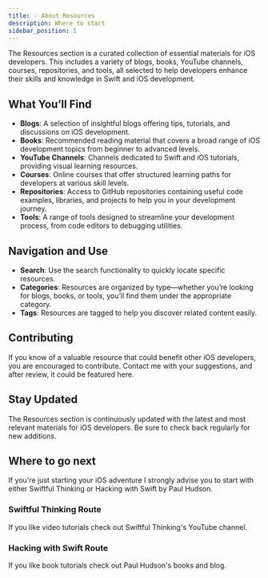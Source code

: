 ```yaml
---
title: 💡 About Resources
description: Where to start
sidebar_position: 1
---
```


The Resources section is a curated collection of essential materials for iOS developers. This includes a variety of blogs, books, YouTube channels, courses, repositories, and tools, all selected to help developers enhance their skills and knowledge in Swift and iOS development.

## What You’ll Find

- **Blogs**: A selection of insightful blogs offering tips, tutorials, and discussions on iOS development.
- **Books**: Recommended reading material that covers a broad range of iOS development topics from beginner to advanced levels.
- **YouTube Channels**: Channels dedicated to Swift and iOS tutorials, providing visual learning resources.
- **Courses**: Online courses that offer structured learning paths for developers at various skill levels.
- **Repositories**: Access to GitHub repositories containing useful code examples, libraries, and projects to help you in your development journey.
- **Tools**: A range of tools designed to streamline your development process, from code editors to debugging utilities.

## Navigation and Use

- **Search**: Use the search functionality to quickly locate specific resources.
- **Categories**: Resources are organized by type—whether you’re looking for blogs, books, or tools, you’ll find them under the appropriate category.
- **Tags**: Resources are tagged to help you discover related content easily.

## Contributing

If you know of a valuable resource that could benefit other iOS developers, you are encouraged to contribute. Contact me with your suggestions, and after review, it could be featured here.

## Stay Updated

The Resources section is continuously updated with the latest and most relevant materials for iOS developers. Be sure to check back regularly for new additions.

## Where to go next

If you're just starting your iOS adventure I strongly advise you to start with either Swiftful Thinking or Hacking with Swift by Paul Hudson. 

### Swiftful Thinking Route 
If you like video tutorials check out Swiftful Thinking's YouTube channel.
<LinkCard title="Go to Swiftful Thinking" href="/docs/resourcesDocs/channels/SwiftfulThinking" />

### Hacking with Swift Route 
If you like book tutorials check out Paul Hudson's books and blog.
<LinkCard title="Go to Hacking with Swift" href="/docs/resourcesDocs/blogs/HackingWithSwift" />
